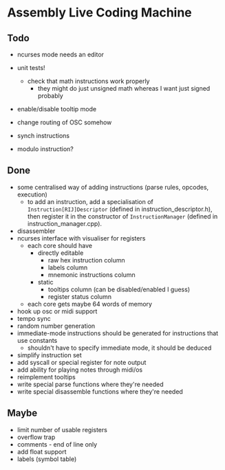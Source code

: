 Assembly Live Coding Machine
============================

Todo
----

* ncurses mode needs an editor

* unit tests!
    * check that math instructions work properly
        * they might do just unsigned math whereas I want just signed probably

* enable/disable tooltip mode

* change routing of OSC somehow

* synch instructions

* modulo instruction?

Done
----

* some centralised way of adding instructions (parse rules, opcodes, execution)
    * to add an instruction, add a specialisation of
      `Instruction[RIJ]Descriptor` (defined in instruction_descriptor.h), then
      register it in the constructor of `InstructionManager` (defined in
      instruction_manager.cpp).
* disassembler
* ncurses interface with visualiser for registers
    * each core should have
        * directly editable
            * raw hex instruction column
            * labels column
            * mnemonic instructions column
        * static
            * tooltips column (can be disabled/enabled I guess)
            * register status column
    * each core gets maybe 64 words of memory
* hook up osc or midi support
* tempo sync
* random number generation
* immediate-mode instructions should be generated for instructions that use
  constants
    * shouldn't have to specify immediate mode, it should be deduced
* simplify instruction set
* add syscall or special register for note output
* add ability for playing notes through midi/os
* reimplement tooltips
* write special parse functions where they're needed
* write special disassemble functions where they're needed

Maybe
-----

* limit number of usable registers
* overflow trap
* comments - end of line only
* add float support
* labels (symbol table)

